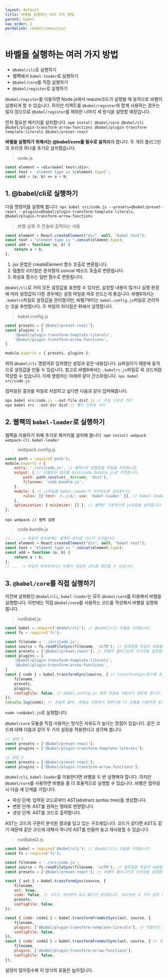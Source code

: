 ```yaml
---
layout: default
title: 바벨을 실행하는 여러 가지 방법
parent: babel
nav_order: 2
permalink: /babel/execution
---
```


# 바벨을 실행하는 여러 가지 방법
- `@babel/cli`로 실행하기
- 웹팩에서 `babel-loader`로 실행하기
- `@babel/core`를 직접 실행하기
- `@babel/register`로 실행하기

`@babel/register`를 이용하면 Node.js에서 require코드가 실행될 때 동적으로 바벨이 실행되게 할 수 있습니다. 하지만 리액트를 `@babel/register`와 함께 사용하는 경우는 많지 않으므로 `@babel/register`를 제외한 나머지 세 방식을 설명할 예정입니다.

먼저 필요한 패키지를 설치합니다.
`npm install @babel/core @babel/cli @babel/plugin-transform-arrow-functions @babel/plugin-transform-template-literals @babel/preset-react`

**바벨을 실행하기 위해서는 @babel/core를 필수로 설치**해야 합니다. 두 개의 플러그인과 프리셋 하나를 추가로 설치했습니다.

> code.js
``` js
const element = <div>babel test</div>;
const text = `element type is ${element.type}`;
const add = (a, b) => a + b;
```

## 1. @babel/cli로 실행하기
다음 명령어를 실행해 봅니다.
`npx babel src/code.js --presets=@babel/preset-react --plugins=@babel/plugin-transform-template-literals, @babel/plugin-transform-arrow-functions`

> 바벨 실행 후 콘솔에 출력되는 내용
``` js
const element = React.createElement("div", null, "babel test");
const text = "element type is ".concat(element.type);
const add = function (a, b) {
    return a + b;
};
```

1. jsx 문법은 createElement 함수 호출로 변환됩니다.
2. 템플릿 리터럴은 문자열의 concat 메소드 호출로 변환됩니다.
3. 화살표 함수는 일반 함수로 변환됩니다.

`@babel/cli`로 거의 모든 설정값을 표현할 수 있지만, 설정할 내용이 많거나 실행 환경에 따라 설정값이 다른 경우에는 설정 파일을 따로 만드는게 좋습니다. 바벨6까지는 `.babelrc`파일로 설정값을 관리했지만, 바벨7부터는 `babel.config.js`파일로 관리하는 것을 추천합니다. 두 파일의 차이점은 뒤에서 설명합니다.

> babel.config.js

``` js
const presets = ['@babel/preset-react'];
const plugins = [
    '@babel/plugin-transform-template-literals',
    '@babel/plugin-transform-arrow-functions',
]

module.exports = { presets, plugins };
```

위의 `@babel/cli` 명령어로 입력했던 설정과 같은 내용입니다. js파일이기 때문에 동적으로 설정값을 만들 수 있습니다. 참고로 바벨6에서는 `.babelrc.js`파일로 위 코드처럼 작성할 수 있습니다. 이제 명령어는 아래와 같이 간소화됩니다.
`npx babel src/code.js`

컴파일된 결과를 파일로 저장하고 싶다면 다음과 같이 입력해봅니다.
``` js
npx babel src/code.js --out-file dist.js // 파일 단위로 처리
npx babel src --out-dir dist // 폴더 단위로 처리
```

## 2. 웹팩의 `babel-loader`로 실행하기
웹팩을 이용하기 위해 추가로 패키지를 설치해 봅니다.
`npm install webpack webpack-cli babel-loader`

> webpack.config.js

``` js
const path = require('path');
module.exports = {
    entry: './src/code.js', // 웹팩으로 번들링할 파일을 지정합니다.
    output: { // 번들링된 결과를 dist/code.bundle.js로 저장합니다.
        path: path.resolve(__dirname, 'dist'),
        filename: 'code.bundle.js',
    },
    module: { // js파일을 bebel-loader가 처리하도록 설정합니다.
        rules: [{ test: /\.js$/, use: 'babel-loader' }], // babel-loader는 바벨의 설정 파일을 이용하므로 이전에 만들어 놓은 babel.config.js 파일의 내용이 설정값으로 사용됩니다.
    },
    optimization: { minimizer: [] }, // 웹팩은 기본적으로 js파일을 압축합니다. 그렇지만 바벨이 제대로 실행됐는지 확인하기 위해 압축 기능을 잠시 끄기로 합니다.
};
```

`npx webpack // 웹팩 실행`

> code.bundle.js

``` js
// ... -> 파일의 앞부분에는 웹팩의 런타임 코드가 추가됩니다.
const element = React.createElement("div", null, "babel test");
const text = "element type is ".concat(element.type);
const add = function (a, b) {
    return a + b;
};
// ... -> 파일의 뒷부분에서는 바벨이 생성한 코드를 확인할 수 있습니다.
```

## 3. `@babel/core`를 직접 실행하기
이전에 살펴봤던 `@babel/cli`, `babel-loader`는 모두 `@babel/core`를 이용해서 바벨을 실행합니다. 이번에는 직접 `@babel/core`를 사용하는 코드를 작성해서 바벨을 실행해 봅니다.

> runBabel.js

``` js
const babel = require('@babel/cli'); // @babel/cli 모듈을 가져옵니다.
const fs = require('fs');

const filename = './src/code.js';
const source = fs.readFileSync(filename, 'utf8'); // 컴파일할 파일의 내용을 가져옵니다.
const presets = ['@babel/preset-react']; // 바벨의 플러그인과 프리셋을 설정합니다.
const plugins = [
    '@babel/plugin-transform-template-literals',
    '@babel/plugin-transform-arrow-functions',
]
const { code } = babel.transformSync(source, { // transformSync함수를 호출해서 바벨을 실행합니다.
    filename,
    presets,
    plugins,
    configFile: false, // babel.config.js 설정 파일을 사용하지 않도록 합니다.
});
console.log(code); // 콘솔에 출력, 파일로 저장하기 원한다면 fs 모듈을 이용하면 됩니다.
```

`node runBabel.js`로 실행합니다.

`@babel/core` 모듈을 직접 사용하는 방식은 자유도가 높다는 장점이 있습니다. 같은 코드에 대해 다음과 같이 두 가지 설정을 적용한다고 생각해 봅니다.

``` js
// 설정 1
const presets = ['@babel/preset-react'];
const plugins = ['@babel/plugin-transform-template-literals'];

// 설정 2
const presets = ['@babel/preset-react'];
const plugins = ['@babel/plugin-transform-arrow-functions'];
```

`@babel/cli`, `babel-loader`를 이용한다면 바벨을 두 번 실행해야 합니다. 하지만 `@babel/core`를 사용하면 바벨을 좀 더 효율적으로 실행할 수 있습니다. 바벨은 컴파일 시 다음 세 단계를 거칩니다.
- 파싱 단계: 입력된 코드로부터 AST(abstract syntax tree)를 생성합니다.
- 변환 단계: AST를 원하는 형태로 변환합니다.
- 생성 단계: AST를 코드로 출력합니다.

AST는 코드의 구문이 분석된 결과를 담고 있는 구조체입니다. 코드가 같다면 AST도 같기 때문에 같은 코드에 대해서 하나의 AST를 만들어 놓고 재사용할 수 있습니다.

> runBabel2.js

``` js
const babel = require('@babel/cli'); // @babel/cli 모듈을 가져옵니다.
const fs = require('fs');

const filename = './src/code.js';
const source = fs.readFileSync(filename, 'utf8'); // 컴파일할 파일의 내용을 가져옵니다.
const presets = ['@babel/preset-react']; // 바벨의 플러그인과 프리셋을 설정합니다.

const { ast } = babel.transformSync(source, {
    filename,
    ast: true,
    code: false, // 코드는 생성하지 않고 AST만 생성합니다. 프리셋은 두 가지 설정 모두 같으므로 AST를 만들 때 해당 프리셋을 미리 적용합니다.
    presets,
    configFile: false,
});

const { code: code1 } = babel.transformFromAstSync(ast, source, {
    filename,
    plugins: ['@babel/plugin-transform-template-literals'], // 만들어진 AST로부터 첫 번째 설정의 플러그인이 반영된 코드를 생성합니다.
    configFile: false,
});
const { code: code2 } = babel.transformFromAstSync(ast, source, { // 두 번째 설정이 적용된 코드를 생성합니다.
    filename,
    plugins: ['@babel/plugin-transform-arrow-functions'],
    configFile: false,
});
```
설정이 많아질수록 이 방식의 효율은 높아집니다.